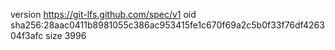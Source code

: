version https://git-lfs.github.com/spec/v1
oid sha256:28aac0411b8981055c386ac953415fe1c670f69a2c5b0f33f76df426304f3afc
size 3996
